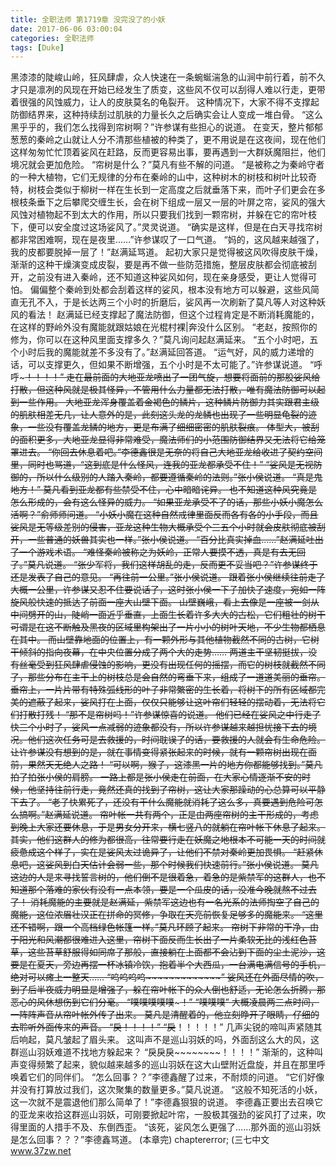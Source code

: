 ```yaml
---
title: 全职法师 第1719章 没完没了的小妖
date: 2017-06-06 03:00:04
categories: 全职法师
tags: [Duke]
---
```


黑漆漆的陡峻山岭，狂风肆虐，众人快速在一条蜿蜒湍急的山涧中前行着，前不久才只是凛冽的风现在开始已经发生了质变，这些风不仅可以刮得人难以行走，更带着很强的风蚀威力，让人的皮肤莫名的龟裂开。
这种情况下，大家不得不支撑起防御结界来，这种持续刮过肌肤的力量长久之后确实会让人变成一堆白骨。
“这么黑乎乎的，我们怎么找得到帘树啊？”许参谋有些担心的说道。
在变天，整片郁郁葱葱的秦岭之山就让人分不清那些植被的种类了，更不用说是在这夜间，现在他们这样匆匆忙忙顶着娑风在赶路，反而更容易出事，要再遇到一大群妖魔阻拦，他们境况就会更加危险。
“帘树是什么？”莫凡有些不解的问道。
“是被称之为秦岭守者的一种大植物，它们无规律的分布在秦岭的山中，这种树木的树枝和树叶比较奇特，树枝会类似于柳树一样在生长到一定高度之后就垂落下来，而叶子们更会在多根枝条垂下之后攀爬交缠生长，会在树下组成一层又一层的叶屏之帘，娑风的强大风蚀对植物起不到太大的作用，所以只要我们找到一颗帘树，并躲在它的帘叶枝下，便可以安全度过这场娑风了。”灵灵说道。
“确实是这样，但是在白天寻找帘树都非常困难啊，现在是夜里……”许参谋叹了一口气道。
“妈的，这风越来越强了，我的皮都要脱掉一层了！”赵满延骂道。
起初大家只是觉得被这风吹得皮肤干燥，渐渐的这种干燥演变成皮裂，要是再不做一些防范措施，整层皮肤都会彻底被刮开，之前没有进入秦岭，还不知道这种娑风如何，现在亲身感受，更让人觉得可怕。
偏偏整个秦岭到处都会刮着这样的娑风，根本没有地方可以躲避，这些风简直无孔不入，于是长达两三个小时的折磨后，娑风再一次刷新了莫凡等人对这种妖风的看法！
赵满延已经支撑起了魔法防御，但这个过程肯定是不断消耗魔能的，在这样的野岭外没有魔能就跟姑娘在光棍村裸|奔没什么区别。
“老赵，按照你的修为，你可以在这种风里面支撑多久？”莫凡询问起赵满延来。
“五个小时吧，五个小时后我的魔能就差不多没有了。”赵满延回答道。
“运气好，风的威力递增的话，可以支撑更久，但如果不断增强，五个小时是不太可能了。”许参谋说道。
“呼呼~~~~~！！！！”
走在最前面的大地亚龙喷出了一团气旋，想要将面前的那股娑风给打散，但这种风就是极其怪异，不管用什么力量都无法打散，唯有魔法防御可以起到一些作用。
大地亚龙浑身覆盖着金褐色的鳞片，这种鳞片防御力其实跟君主级的肌肤相差无几，让人意外的是，此刻这头龙的龙鳞也出现了一些明显龟裂的迹象，一些没有覆盖龙鳞的地方，更是布满了细细密密的肌肤裂痕。
体型大，被刮的面积更多，大地亚龙显得非常难受，魔法师们的小范围防御结界又无法将它给笼罩进去。
“你回去休息着吧。”李德鑫很是无奈的将自己大地亚龙给收进了契约空间里，同时也骂道，“这到底是什么怪风，连我的亚龙都承受不住！”
“娑风是无视防御的，所以什么级别的人踏入秦岭，都要遵循秦岭的法则。”张小侯说道。
“真是鬼地方！”
莫凡看到亚龙都有些禁受不住，心中暗暗诧异。
也不知道这种风究竟是怎么形成的，会有这么怪异的威力。
“如果亚龙承受不了的话，那些小妖小魔怎么活啊？”俞师师问道。
“小妖小魔在这种自然戒律里面反而各有各的小手段，而且娑风是无等级差别的侵害，亚龙这种生物大概承受个三五个小时就会皮肤彻底被刮开，一些普通的妖兽其实也一样。”张小侯说道。
“百分比真实掉血……”赵满延吐出了一个游戏术语。
“难怪秦岭被称之为妖岭，正常人要摸不透，真是有去无回了。”莫凡说道。
“张少军将，我们这样胡乱的走，反而更不妥当吧？”许参谋终于还是发表了自己的意见。
“再往前一公里。”张小侯说道。
跟着张小侯继续往前走了大概一公里，许参谋又忍不住要说话了，这时张小侯一下子加快了速度，宛如一阵旋风般快速的抵达了前面一座大山壁下面。
山壁巍峨，看上去像是一座被一剑从中间劈开的山，陡峭一面近乎垂直，上面生长着许多大大的古松，它们粗壮的树干可谓是在这不断触及黑夜的区域里构架出了一片小小的树叶天地，不少生物都栖息在其中。
而山壁靠地面的位置上，有一颗外形与其他植物截然不同的古树，它树干倾斜的指向夜幕，在中央位置分成了两个大的走势……
两道主干坚韧挺拔，没有丝毫受到狂风肆虐侵蚀的影响，更没有出现任何的摇摆，而它的树枝就截然不同了，那些分布在主干上的树枝总是会自然的弯垂下来，组成了一道道美丽的垂帘。
垂帘上，一片片带有特殊弧线形的叶子非常繁密的生长着，将树下的所有区域都完美的遮蔽了起来，娑风打在上面，仅仅只能够让这叶帘们轻轻的摆动着，无法将它们打散打残！
“那不是帘树吗！”许参谋惊喜的说道。
他们已经在娑风之中行走了快三个小时了，娑风一点减弱的迹象都没有，所以许参谋越来越担忧接下去的境况。他们这次任务可是去救援的，时间耽误了的话，要救援的人就会有生命危险。
让许参谋没有想到的是，就在事情变得紧张起来的时候，就有一颗帘树出现在面前，果然天无绝人之路！
“可以啊，猴子，这漆黑一片的地方你都能够找到。”莫凡拍了拍张小侯的肩膀。
一路上都是张小侯走在前面，在大家心情逐渐不安的时候，他坚持往前行走，竟然还真的找到了帘树，这让大家那躁动的心总算可以平静下去了。
“老子快累死了，还没有干什么魔能就消耗了这么多，真要遇到危险可怎么搞啊。”赵满延说道。
帘叶帐一共有两个，正是由两座帘树的主干形成的，考虑到晚上大家还要休息，于是男女分开来，横七竖八的就躺在帘叶帐下休息了起来。
其实，他们这群人的修为都很高，往常要行走在妖魔之地根本不可能一天的时间就疲惫成这个样子，实在是娑风太过诡异了，让他们不禁对秦岭更加畏惧。
“赶紧休息吧，这娑风到白天估计会弱一些，那个时候我们快速前行。”张小侯说道。
莫凡这边的人是来寻找誓言树的，他们倒不是很着急，着急的是紫禁军的这群人，也不知道那个落难的家伙有没有一点本领，要是一个瓜皮的话，没准今晚就熬不过去了！
消耗魔能的主要就是赵满延，紫禁军这边也有一名光系的法师掏空了自己的魔能，这位浓眉壮汉正在拼命的冥修，争取在天亮前恢复足够多的魔能来。
“这里还不错啊，跟一个高档绿色帐篷一样。”莫凡环顾了起来。
帘树下非常的干净，由于阳光和风潮都很难进入这里，帘树下面反而生长出了一片柔软无比的浅红色苔草，这些苔草舒服得如同席子那般，直接躺在上面都不会沾到下面的尘土泥沙，这要是在夏天，旁边再摆一杯冰镇冷饮，抱着半个大西瓜，一台满电满信号的手机，绝对可以瘫上一整天……
“呜呜呜呜~~~~~~~~~~~~~”
娑风还在外面尽情的吹，到了后半夜威力明显是增强了，躲在帘叶帐下的众人倒也舒适，无论怎么折腾，那恶心的风休想伤到它们分毫。
“噗噗噗噗噗~~~~~~~~~~~！”
“噗噗噗~~~~~~~~~~~~”
大概凌晨两三点时间，一阵阵声音从帘叶帐外传了出来。
莫凡是清醒着的，他立刻睁开了眼睛，仔细的去聆听外面传来的声音。
“戾！！！！”
“戾~~~~~~！！！！！”
几声尖锐的啼叫声紧随其后响起，莫凡皱起了眉头来。
这叫声不是巡山羽妖的吗，外面刮这么大的风，这群巡山羽妖难道不找地方躲起来？
“戾戾戾~~~~~~~~！！！！”
渐渐的，这种叫声变得频繁了起来，貌似越来越多的巡山羽妖在这大山壁附近盘旋，并且在那里呼唤着它们的同伴们。
“怎么回事？？”李德鑫醒了过来，不耐烦的问道。
“它们好像并没有打算放过我们，这次聚集的数量更多。”莫凡说道。
“这般不知死活的小妖，这一次就不是震退他们那么简单了！”李德鑫狠狠的说道。
李德鑫正要出去召唤它的亚龙来收拾这群巡山羽妖，可刚要掀起叶帘，一股极其强劲的娑风打了过来，吹得里面的人措手不及、东倒西歪。
“该死，娑风怎么更强了……那外面的巡山羽妖是怎么回事？？？”李德鑫骂道。
(本章完)
chaptererror;
(三七中文 www.37zw.net